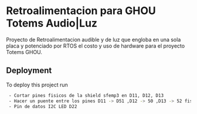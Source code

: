 
# Retroalimentacion para GHOU Totems Audio|Luz

Proyecto de Retroalimentacion audible y de luz que engloba en una sola placa y potenciado por RTOS el costo y uso de hardware para el proyecto Totems GHOU.


## Deployment

To deploy this project run

```bash
 - Cortar pines fisicos de la shield sfemp3 en D11, D12, D13 
 - Hacer un puente entre los pines D11 -> D51 ,D12 -> 50 ,D13 -> 52 fisicos de la shield hacia los pines fisicos del Arduino MEGA 2560
 - Pin de datos I2C LED D22
```

